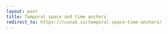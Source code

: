 ```yaml
---
layout: post
title: Temporal space and time anchors
redirect_to: https://rusnak.io/temporal-space-time-anchors/
---
```

